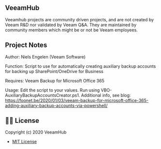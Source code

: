 ## VeeamHub

Veeamhub projects are community driven projects, and are not created by Veeam R&D nor validated by Veeam Q&A. They are maintained by community members which might be or not be Veeam employees.

## Project Notes
Author: Niels Engelen (Veeam Software)

Function: Script to use for automatically creating auxiliary backup accounts for backing up SharePoint/OneDrive for Business

Requires: Veeam Backup for Microsoft Office 365

Usage: Edit the script to your values. Run using VBO-AuxiliaryBackupAccountsCreator.ps1. Additional info, see blog: https://foonet.be/2020/01/03/veeam-backup-for-microsoft-office-365-adding-auxiliary-backup-accounts-via-powershell/

## 🤝🏾 License
Copyright (c) 2020 VeeamHub

- [MIT License](LICENSE)
